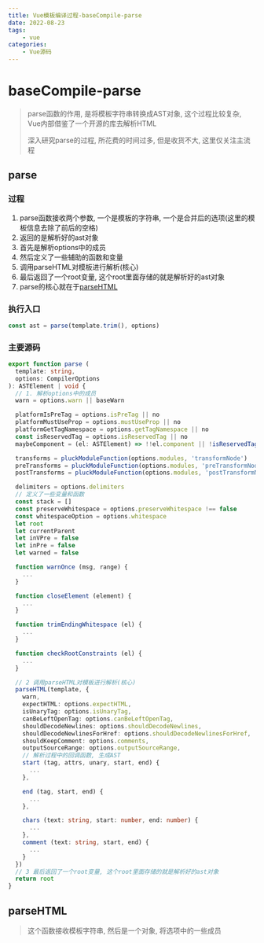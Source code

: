 ```yaml
---
title: Vue模板编译过程-baseCompile-parse
date: 2022-08-23
tags:
    - vue
categories:
    - Vue源码
---
```


# baseCompile-parse

> parse函数的作用, 是将模板字符串转换成AST对象, 这个过程比较复杂, Vue内部借鉴了一个开源的库去解析HTML
> 
> 深入研究parse的过程, 所花费的时间过多, 但是收货不大, 这里仅关注主流程

## parse

### 过程

1. parse函数接收两个参数, 一个是模板的字符串, 一个是合并后的选项(这里的模板信息去除了前后的空格)
2. 返回的是解析好的ast对象
3. 首先是解析options中的成员
4. 然后定义了一些辅助的函数和变量
5. 调用parseHTML对模板进行解析(核心)
6. 最后返回了一个root变量, 这个root里面存储的就是解析好的ast对象
7. parse的核心就在于[parseHTML](/blogs/vue-resource/templateCompile/6.html#parsehtml)

### 执行入口

```ts
const ast = parse(template.trim(), options)
```

### 主要源码

```ts
export function parse (
  template: string,
  options: CompilerOptions
): ASTElement | void {
  // 1. 解析options中的成员
  warn = options.warn || baseWarn

  platformIsPreTag = options.isPreTag || no
  platformMustUseProp = options.mustUseProp || no
  platformGetTagNamespace = options.getTagNamespace || no
  const isReservedTag = options.isReservedTag || no
  maybeComponent = (el: ASTElement) => !!el.component || !isReservedTag(el.tag)

  transforms = pluckModuleFunction(options.modules, 'transformNode')
  preTransforms = pluckModuleFunction(options.modules, 'preTransformNode')
  postTransforms = pluckModuleFunction(options.modules, 'postTransformNode')

  delimiters = options.delimiters
  // 定义了一些变量和函数
  const stack = []
  const preserveWhitespace = options.preserveWhitespace !== false
  const whitespaceOption = options.whitespace
  let root
  let currentParent
  let inVPre = false
  let inPre = false
  let warned = false

  function warnOnce (msg, range) {
    ...
  }

  function closeElement (element) {
    ...
  }

  function trimEndingWhitespace (el) {
    ...
  }

  function checkRootConstraints (el) {
    ...
  }

  // 2 调用parseHTML对模板进行解析(核心)
  parseHTML(template, {
    warn,
    expectHTML: options.expectHTML,
    isUnaryTag: options.isUnaryTag,
    canBeLeftOpenTag: options.canBeLeftOpenTag,
    shouldDecodeNewlines: options.shouldDecodeNewlines,
    shouldDecodeNewlinesForHref: options.shouldDecodeNewlinesForHref,
    shouldKeepComment: options.comments,
    outputSourceRange: options.outputSourceRange,
    // 解析过程中的回调函数, 生成AST
    start (tag, attrs, unary, start, end) {
      ...
    },

    end (tag, start, end) {
      ...
    },

    chars (text: string, start: number, end: number) {
      ...
    },
    comment (text: string, start, end) {
      ...
    }
  })
  // 3 最后返回了一个root变量, 这个root里面存储的就是解析好的ast对象
  return root
}
```

## parseHTML

> 这个函数接收模板字符串, 然后是一个对象, 将选项中的一些成员

